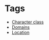 # Tags

* [Character class](./character-class.md)
* [Domains](./domains.md)
* [Location](./location.md)

